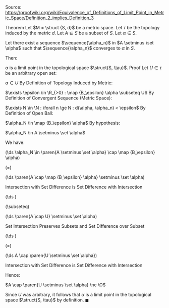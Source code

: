 # 

Source: https://proofwiki.org/wiki/Equivalence_of_Definitions_of_Limit_Point_in_Metric_Space/Definition_2_implies_Definition_3

Theorem
Let $M = \struct {S, d}$ be a metric space.
Let $\tau$ be the topology induced by the metric $d$.
Let $A \subseteq S$ be a subset of $S$.
Let $\alpha \in S$. 

Let there exist a sequence $\sequence{\alpha_n}$ in $A \setminus \set \alpha$ such that $\sequence{\alpha_n}$ converges to $\alpha$ in $S$.

Then:

$\alpha$ is a limit point in the topological space $\struct{S, \tau}$.
Proof
Let $U \in \tau$ be an arbitrary open set:

$\alpha \in U$
By Definition of Topology Induced by Metric:

$\exists \epsilon \in \R_{>0} : \map {B_\epsilon} \alpha \subseteq U$
By Definition of Convergent Sequence (Metric Space):

$\exists N \in \N : \forall n \ge N : d(\alpha, \alpha_n) < \epsilon$
By Definition of Open Ball:

$\alpha_N \in \map {B_\epsilon} \alpha$
By hypothesis:

$\alpha_N \in A \setminus \set \alpha$

We have:














\(\ds \alpha_N \in \paren{A \setminus \set \alpha} \cap \map {B_\epsilon} \alpha\)

\(=\)







\(\ds \paren{A \cap \map {B_\epsilon} \alpha} \setminus \set \alpha\)





Intersection with Set Difference is Set Difference with Intersection














\(\ds \)

\(\subseteq\)







\(\ds \paren{A \cap U} \setminus \set \alpha\)





Set Intersection Preserves Subsets and Set Difference over Subset














\(\ds \)

\(=\)







\(\ds A \cap \paren{U \setminus \set \alpha}\)





Intersection with Set Difference is Set Difference with Intersection



Hence:

$A \cap \paren{U \setminus \set \alpha} \ne \O$

Since $U$ was arbitrary, it follows that $\alpha$ is a limit point in the topological space $\struct{S, \tau}$ by definition.
$\blacksquare$






